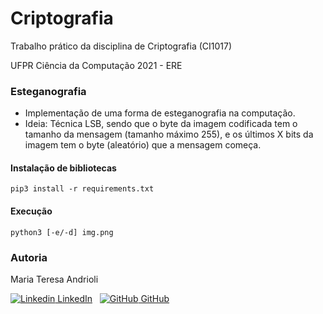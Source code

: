 # Criptografia

Trabalho prático da disciplina de Criptografia (CI1017)

UFPR Ciência da Computação 2021 - ERE

### Esteganografia

- Implementação de uma forma de esteganografia na computação.
- Ideia: Técnica LSB, sendo que o byte da imagem codificada tem o tamanho da mensagem (tamanho máximo 255), e os últimos X bits da imagem tem o byte (aleatório) que a mensagem começa.

#### Instalação de bibliotecas

```
pip3 install -r requirements.txt
```

#### Execução

```
python3 [-e/-d] img.png
```

### Autoria

Maria Teresa Andrioli

[![Linkedin](https://i.stack.imgur.com/gVE0j.png) LinkedIn](https://www.linkedin.com/in/mariateresaandrioli/) &nbsp; [![GitHub](https://i.stack.imgur.com/tskMh.png) GitHub](https://github.com/mariaandrioli)